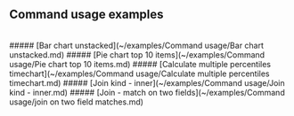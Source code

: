 ## Command usage examples
<br/>
##### [Bar chart unstacked](~/examples/Command usage/Bar chart unstacked.md)
##### [Pie chart top 10 items](~/examples/Command usage/Pie chart top 10 items.md)
##### [Calculate multiple percentiles timechart](~/examples/Command usage/Calculate multiple percentiles timechart.md)
##### [Join kind - inner](~/examples/Command usage/Join kind - inner.md)
##### [Join - match on two fields](~/examples/Command usage/join on two field matches.md)